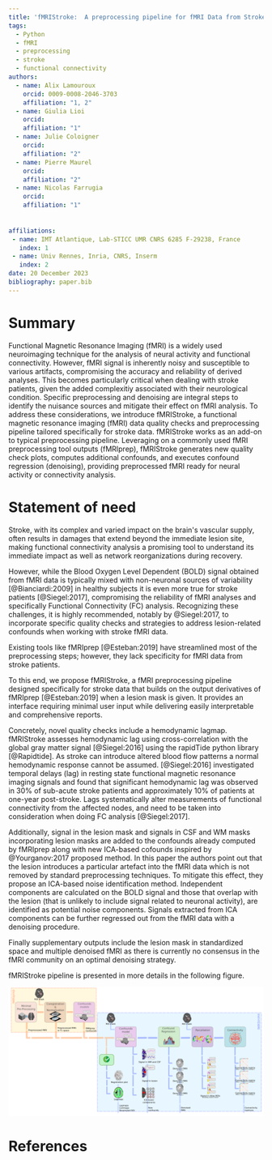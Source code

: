 ```yaml
---
title: 'fMRIStroke:  A preprocessing pipeline for fMRI Data from Stroke patients'
tags:
  - Python
  - fMRI
  - preprocessing
  - stroke
  - functional connectivity
authors:
  - name: Alix Lamouroux
    orcid: 0009-0008-2046-3703
    affiliation: "1, 2" 
  - name: Giulia Lioi
    orcid: 
    affiliation: "1" 
  - name: Julie Coloigner
    orcid: 
    affiliation: "2" 
  - name: Pierre Maurel
    orcid: 
    affiliation: "2"
  - name: Nicolas Farrugia
    orcid: 
    affiliation: "1"
   

affiliations:
 - name: IMT Atlantique, Lab-STICC UMR CNRS 6285 F-29238, France
   index: 1
 - name: Univ Rennes, Inria, CNRS, Inserm
   index: 2
date: 20 December 2023
bibliography: paper.bib
---
```


# Summary
Functional Magnetic Resonance Imaging (fMRI) is a widely used neuroimaging technique for the analysis of neural activity and functional connectivity. However, fMRI signal is inherently noisy and susceptible to various artifacts, compromising the accuracy and reliability of derived analyses. This becomes particularly critical when dealing with stroke patients, given the added complexitiy associated with their neurological condition. Specific preprocessing and denoising are integral steps to identify the nuisance sources and mitigate their effect on fMRI analysis. 
To address these considerations, we introduce fMRIStroke, a functional magnetic resonance imaging (fMRI) data quality checks and preprocessing pipeline tailored specifically for stroke data. fMRIStroke works as an add-on to typical preprocessing pipeline. Leveraging on a commonly used fMRI preprocessing tool outputs (fMRIprep), fMRIStroke generates new quality check plots, computes additional confounds, and executes confound regression (denoising), providing preprocessed fMRI ready for neural activity or connectivity analysis. 



# Statement of need
Stroke, with its complex and varied impact on the brain's vascular supply, often results in damages that extend beyond the immediate lesion site, making functional connectivity analysis a promising tool to understand its immediate impact as well as network reorganizations during recovery. 

However, while the Blood Oxygen Level Dependent (BOLD) signal obtained from fMRI data is typically mixed with non-neuronal sources of variability [@Bianciardi:2009] in healthy subjects it is even more true for stroke patients [@Siegel:2017], compromising the reliability of fMRI analyses and specifically Functional Connectivity (FC) analysis. 
Recognizing these challenges, it is highly recommended, notably by @Siegel:2017, to incorporate specific quality checks and strategies to address lesion-related confounds when working with stroke fMRI data. 

Existing tools like fMRIprep [@Esteban:2019] have streamlined most of the preprocessing steps; however, they lack specificity for fMRI data from stroke patients. 

To this end, we propose fMRIStroke, a fMRI preprocessing pipeline designed specifically for stroke data that builds on the output derivatives of fMRIprep [@Esteban:2019] when a lesion mask is given. It provides an interface requiring minimal user input while delivering easily interpretable and comprehensive reports. 


Concretely, novel quality checks include a hemodynamic lagmap. fMRIStroke assesses hemodynamic lag using cross-correlation with the global gray matter signal [@Siegel:2016] using the rapidTide  python library [@Rapidtide]. As stroke can introduce altered blood flow patterns a normal hemodynamic response cannot be assumed. [@Siegel:2016] investigated temporal delays (lag) in resting state functional magnetic resonance imaging signals and found that significant hemodynamic lag was observed in 30% of sub-acute stroke patients and approximately 10% of patients at one-year post-stroke. 
Lags systematically alter measurements of functional connectivity from the affected nodes, and need to be taken into consideration when doing FC analysis [@Siegel:2017].

Additionally, signal in the lesion mask and signals in CSF and WM masks incorporating lesion masks are added to the confounds already computed by fMRIprep along with new ICA-based cofounds inspired by @Yourganov:2017 proposed method. In this paper the authors point out that the lesion introduces a particular artefact into the fMRI data which is not removed by standard preprocessing techniques. To mitigate this effect, they propose an ICA-based noise identification method. Independent components are calculated on the BOLD signal and those that overlap with the lesion (that is unlikely to include signal related to neuronal activity), are identified as potential noise components. Signals extracted from ICA components can be further regressed out from the fMRI data with a denoising procedure.


Finally supplementary outputs include the lesion mask in standardized space and multiple denoised fMRI as there is currently no consensus in the fMRI community on an optimal denoising strategy.

fMRIStroke pipeline is presented in more details in the following figure. 


![fMRIStroke pipeline.](pipeline.png)


# References
